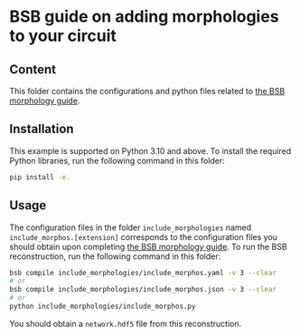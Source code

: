 # BSB guide on adding morphologies to your circuit

## Content

This folder contains the configurations and python files related to 
[the BSB morphology guide](https://bsb.readthedocs.io/en/latest/getting-started/simulations/include_morphos.html).

## Installation 

This example is supported on Python 3.10 and above. 
To install the required Python libraries, run the following command in this folder:
```bash
pip install -e.
```

## Usage

The configuration files in the folder `include_morphologies` named `include_morphos.[extension]` corresponds to the
configuration files you should obtain upon completing
[the BSB morphology guide](https://bsb.readthedocs.io/en/latest/getting-started/simulations/include_morphos.html).
To run the BSB reconstruction, run the following command in this folder:
```bash
bsb compile include_morphologies/include_morphos.yaml -v 3 --clear
# or
bsb compile include_morphologies/include_morphos.json -v 3 --clear
# or
python include_morphologies/include_morphos.py
```

You should obtain a `network.hdf5` file from this reconstruction.
